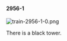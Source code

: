 #### 2956-1
![train-2956-1-0.png](https://github.com/lil-lab/nlvr/raw/master/nlvr/train/images/23/train-2956-1-0.png "train-2956-1-0.png")

There is a black tower.